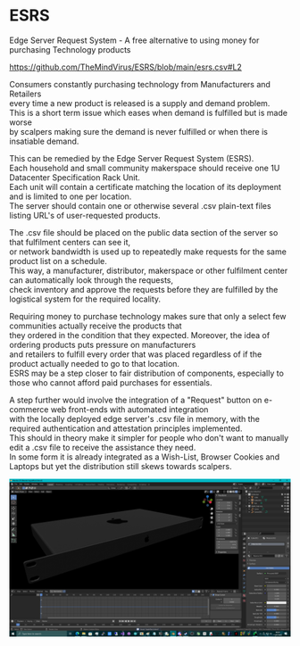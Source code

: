 # ESRS
Edge Server Request System - A free alternative to using money for purchasing Technology products

https://github.com/TheMindVirus/ESRS/blob/main/esrs.csv#L2

Consumers constantly purchasing technology from Manufacturers and Retailers \
every time a new product is released is a supply and demand problem. \
This is a short term issue which eases when demand is fulfilled but is made worse \
by scalpers making sure the demand is never fulfilled or when there is insatiable demand.

This can be remedied by the Edge Server Request System (ESRS). \
Each household and small community makerspace should receive one 1U Datacenter Specification Rack Unit. \
Each unit will contain a certificate matching the location of its deployment and is limited to one per location. \
The server should contain one or otherwise several .csv plain-text files listing URL's of user-requested products.

The .csv file should be placed on the public data section of the server so that fulfilment centers can see it, \
or network bandwidth is used up to repeatedly make requests for the same product list on a schedule. \
This way, a manufacturer, distributor, makerspace or other fulfilment center can automatically look through the requests, \
check inventory and approve the requests before they are fulfilled by the logistical system for the required locality.

Requiring money to purchase technology makes sure that only a select few communities actually receive the products that \
they ordered in the condition that they expected. Moreover, the idea of ordering products puts pressure on manufacturers \
and retailers to fulfill every order that was placed regardless of if the product actually needed to go to that location. \
ESRS may be a step closer to fair distribution of components, especially to those who cannot afford paid purchases for essentials.

A step further would involve the integration of a "Request" button on e-commerce web front-ends with automated integration \
with the locally deployed edge server's .csv file in memory, with the required authentication and attestation principles implemented. \
This should in theory make it simpler for people who don't want to manually edit a .csv file to receive the assistance they need. \
In some form it is already integrated as a Wish-List, Browser Cookies and Laptops but yet the distribution still skews towards scalpers.

![AirBag](/AirBag.png)